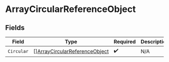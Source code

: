 # ArrayCircularReferenceObject


## Fields

| Field                                                                                 | Type                                                                                  | Required                                                                              | Description                                                                           |
| ------------------------------------------------------------------------------------- | ------------------------------------------------------------------------------------- | ------------------------------------------------------------------------------------- | ------------------------------------------------------------------------------------- |
| `Circular`                                                                            | [][ArrayCircularReferenceObject](../../models/shared/arraycircularreferenceobject.md) | :heavy_check_mark:                                                                    | N/A                                                                                   |